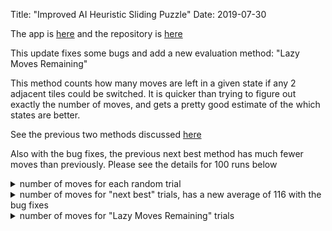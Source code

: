 Title: "Improved AI Heuristic Sliding Puzzle" Date: 2019-07-30

The app is [here](https://quadriplanar.github.io/examples/AI/SlidingPuzzle/SlidingPuzzle.html) and the repository is [here](https://github.com/quadriplanar/quadriplanar.github.io/tree/master/examples/AI/SlidingPuzzle)

This update fixes some bugs and add a new evaluation method: "Lazy Moves Remaining"

This method counts how many moves are left in a given state if any 2 adjacent tiles could be switched. It is quicker than trying to figure out exactly the number of moves, and gets a pretty good estimate of the which states are better. 

See the previous two methods discussed [here](https://quadriplanar.github.io/2019/07/23/AI-Sliding-Puzzle.html)

Also with the bug fixes, the previous next best method has much fewer moves than previously. Please see the details for 100 runs below

<details>
  <summary>number of moves for each random trial</summary>
  <p>200,200,200,1,200,200,200,200,200,200,200,6,200,200,200,200,200,200,200,200,200,200,200,200,200,200,200,200,200,200,200,200,12,200,2,200,200,200,200,200,200,200,120,200,200,200,200,200,200,200,28,200,200,200,200,4,200,200,200,200,200,200,200,200,200,200,200,200,200,200,200,200,200,1,200,200,200,200,200,200,200,200,172,200,200,200,200,200,200,200,200,200,200,200,200,200,200,200,200,10,200,200,200,200,200,200,2,200,6,200,200,200,200,200,200,200,200,200,13,200,200,200,200,200,200,200,200,200,200,200,200,200,200,200,200,200,200,200,200,200,200,200,200,200,1,200,200,200,200,200,7,200,200,200,200,200,200,200,200,200,200,101,2,200,200,200,200,200,200,200,2,200,34,200,200,200,6,200,200,57,200,200,200,41,200,200,200,200,200,200,29,200,200,200,200,200,5,200,200,200,200,200,6,200,200,200,200,200,200,200,200,200,200,200,200,200,200,200,200,200,200,200,200,200,200,200,200,200,200,200,200,24,200,200,200,200,200,200,200,200,200,200,26,13,200,200,200,200,200,200,200,200,200,200,200,200,200,200,200,200,200,200,200,34,200,200,200,200,200,200,200,200,200,200,200,1,3,200,11,200,200,200,200,2,200,200,200,200,200,200,200,200,200,200,200,200,45,200,200,200,200,200,200,12,200,200,200,200,200,200,200,200,200,200,200,200,200,200,200,200,200,200,200,200,200,200,200,200,200,200,200,200,1,200,200,200,200,200,200,200,200,8,200,200,200,200,200,200,200,200,200,200,1,200,200,200,200,200,200,200,14,200,200,200,200,200,200,200,200,200,200,200,200,200,200,200,200,200,200,200,200,200,200,200,200,200,2,200,200,200,200,200,1,200,200,200,200,4,200,200,200,200,200,200,200,10,1,200,200,200,200,200,200,200,200,200,200,200,200,200,200,200,200,200,200,21,200,200,200,200,200,200,200,200,200,200,200,200,200,200,200,200,200,200,2,8,6,200,200,200,200,200,200,200,200,200,15,200,200,200,200,200,200,200,10,200,1,200,200,200,200,200,200,200,200,200,200,200,200,200,200,200,200,200,200,200,200,200,200,200,200,200,200,200,200,200,200,200,200,200,200,200,200,200,200,200,200,200,200,200,200,200,200,200,200,200,200,200,200,200,200,42,200,200,36,200,200,200,200,200,200,200,200,200,200,200,200,200,200,200,200,2,200,200,200,200,200,200,200,200,200,200,200,200,200,65,200,200,200,200,200,200,200,200,200,200,200,200,200,200,200,200,200,200,200,200,200,200,200,200,200,81,1,200,200,200,200,200,200,200,200,200,200,200,200,200,200,200,200,200,200,200,200,200,200,200,200,200,200,200,200,70,200,25,6,200,200,200,200,200,200,1,200,200,200,14,4,1,200,27,200,200,200,200,200,200,200,200,200,200,200,200,200,200,200,200,200,200,200,200,200,200,200,200,200,200,200,1,200,200,200,200,200,200,200,200,200,200,200,200,200,200,200,200,200,200,200,200,200,200,200,200,200,200,200,200,200,200,200,200,200,200,200,200,200,200,200,200,200,200,200,200,200,200,13,4,200,200,200,200,200,200,200,200,200,1,200,200,200,200,200,14,200,33,200,200,200,200,200,200,200,200,200,200,200,200,200,200,200,200,200,200,200,200,200,200,200,200,200,200,200,200,200,200,200,200,200,200,200,200,200,200,14,2,200,200,200,200,200,200,200,200,200,200,200,200,200,200,200,1,200,200,200,200,200,200,200,200,200,200,200,1,200,200,200,200,200,200,200,200,11,13,6,200,200,200,200,200,200,200,200,200,200,200,200,200,200,200,200,200,200,200,200,200,200,200,200,200,200,200,200,200,200,200,200,200,200,200,200,200,200,200,200,200,200,8,200,200,200,200,10,200,200,200,2,200,200,200,200,200,200,200,2,200,200,200,200,200,200,200,200,200,200,200,200,200,200,200,200,200,200,200,200,200,200,200,200,200,200,36,200,200,200,200,200,200,200,200,200,200,200,200,200,1,200,200,200,200,200,200,200,200,200,200,200,200,200,200,200,200,200,200,200,200,200,200,200,200,200,200,200,200,200,200,200,200,200,200,200,200,200,200,200,200,200,200,27,200,1,200,200,200,200,200,200,200,200,200,200,200,200,2,200,200,200,200,200,200,200,200,200,200,200,200,28,200,200,200,200,200,200,200,200,200,200,200,200,200,200,200,200,200,200,200,200,200,200,200,1,200</p>
</details> 

<details>
  <Summary>number of moves for "next best" trials, has a new average of 116 with the bug fixes</summary>
  <p>200,2,200,200,200,200,4,200,200,200,4,1,4,200,200,200,200,200,2,6,200,200,4,4,200,3,4,4,4,2,6,200,200,200,200,200,3,200,1,200,6,200,4,200,200,200,5,200,200,200,200,1,200,200,200,4,200,200,200,200,200,200,4,200,200,200,1,1,3,6,200,4,200,6,3,200,200,200,200,6,1,200,4,200,1,3,200,200,6,200,4,2,200,14,20,200,200,3,200,200,4,200,6,4,1,5,1,200,1,4,6,3,5,2,5,6,2,200,200,4,3,4,4,4,200,3,6,200,200,5,5,6,200,200,200,5,200,1,200,200,5,200,200,200,200,2,4,1,200,200,1,200,200,5,4,200,200,200,200,200,8,200,200,2,200,200,4,3,200,200,200,2,200,200,200,200,200,4,200,200,3,200,200,200,200,200,5,200,200,200,200,200,2,4,1,200,200,200,200,200,6,200,2,200,7,1,4,200,200,2,200,200,200,2,200,200,200,8,200,200,200,7,200,13,200,200,5,4,200,1,200,200,4,200,200,3,2,4,200,6,1,200,200,3,2,4,200,200,6,200,200,1,200,200,200,200,200,4,3,200,200,200,200,3,6,5,3,200,4,200,1,200,4,2,200,200,200,200,200,4,6,5,14,200,200,5,5,200,1,200,200,200,200,200,200,5,7,200,200,5,200,200,5,200,200,200,200,200,200,200,4,6,200,200,200,200,200,200,200,200,200,200,200,200,200,6,200,200,4,200,200,2,3,200,200,8,4,200,200,200,200,200,5,4,200,200,200,200,2,3,200,200,4,2,200,200,2,6,200,200,4,200,200,1,200,200,6,200,200,7,2,200,200,200,200,200,200,4,200,200,3,200,200,200,200,200,3,3,200,3,200,200,4,200,200,4,3,200,2,6,16,2,200,5,200,200,3,4,200,200,200,2,4,200,200,200,3,200,200,200,4,200,200,2,200,200,200,5,200,200,6,200,4,8,200,200,200,200,200,3,200,200,200,200,200,200,4,200,1,200,200,5,12,14,2,200,200,200,200,200,200,200,200,2,5,200,5,200,200,200,200,200,2,1,2,200,3,3,200,3,200,200,6,200,4,6,1,8,2,9,200,3,200,200,200,200,200,4,200,15,200,200,200,200,200,200,200,2,200,2,1,200,6,200,2,200,200,6,200,200,200,4,200,200,200,200,200,3,1,200,2,200,5,200,200,1,1,200,200,12,4,200,37,200,2,200,1,4,200,9,200,1,1,200,20,200,200,200,6,200,1,200,200,8,4,200,200,200,200,4,7,6,200,200,2,200,200,3,200,3,3,5,200,5,1,200,200,1,1,3,3,200,200,4,200,200,3,200,3,2,200,1,200,200,5,200,200,200,200,200,2,200,3,200,200,200,200,3,200,200,3,200,200,2,2,1,200,1,200,200,200,3,3,200,4,200,3,4,200,1,6,200,4,200,200,200,200,200,2,200,200,3,200,200,2,2,3,200,12,200,2,2,200,8,200,6,200,200,4,4,200,200,5,200,200,200,200,4,6,1,4,4,1,6,3,5,200,200,200,2,11,3,200,3,200,3,200,3,2,200,200,200,200,200,200,4,6,200,200,200,6,200,200,200,3,200,200,4,4,200,5,200,4,200,200,3,200,200,3,2,200,200,200,3,200,4,6,200,200,200,200,1,4,3,200,200,8,200,200,200,3,1,200,200,3,200,5,200,200,200,2,200,200,6,200,200,200,4,8,200,200,200,5,3,3,8,3,4,4,6,15,200,4,5,200,8,200,6,200,200,4,200,4,200,5,200,200,4,200,200,4,4,9,200,5,200,200,200,1,2,200,200,200,3,200,200,200,200,200,200,200,2,9,5,200,200,200,200,200,4,200,200,200,4,2,200,200,14,200,2,4,200,200,4,200,200,200,5,200,5,200,5,2,3,200,6,200,200,1,3,200,200,200,3,200,200,200,200,200,200,200,3,1,200,1,4,200,7,5,4,2,200,4,200,4,6,200,4,3,200,200,6,200,2,5,5,4,200,200,200,200,200,3,200,200,200,200,1,5,200,200,200,200,200,200,6,200,4,16,200,200,5,200,1,2,200,9,200,4,5,200,3,200,200,200,200,200,200,200,6,200,4,200,4,200,5,200,2,200,3,4,40,4,1,200,4,3,5,200,200,200,13,2,200,200,200,3,200,6,200,6,200,4,200,4,4,3,1,200,3,1,200,200,200,3,200,2,200,200,4,3,4,1,200,200,200,3,5,200,200</p>
 </details>
 
 <details>
  <Summary>number of moves for "Lazy Moves Remaining" trials</summary>
  <p>1,200,3,9,3,200,200,200,200,9,200,16,1,200,1,200,200,2,4,4,7,200,9,2,1,200,200,200,1,200,5,4,200,200,200,200,200,200,200,2,200,200,8,200,200,200,4,200,11,3,200,9,2,200,200,40,200,12,200,200,200,2,200,8,200,200,3,200,200,200,2,200,1,200,200,4,200,200,5,200,3,200,2,200,200,7,4,4,19,200,200,200,200,200,200,3,1,15,200,13,200,43,2,200,10,200,200,2,200,15,200,1,3,9,200,200,37,17,3,200,200,6,200,10,200,200,200,200,200,129,200,200,14,200,200,200,200,6,13,4,200,200,4,200,200,4,200,200,4,50,200,29,200,34,4,200,14,200,200,1,200,4,2,3,5,2,5,200,15,200,200,200,200,200,200,200,47,200,200,2,200,75,3,4,200,19,200,200,11,200,200,200,200,4,1,200,12,36,200,200,200,200,4,200,200,200,5,200,200,11,8,30,200,200,200,200,200,2,200,200,4,200,200,200,2,200,3,4,64,6,200,200,200,47,17,200,200,1,4,1,2,9,2,200,200,200,200,7,6,1,200,2,3,6,28,200,1,200,200,200,200,200,2,200,200,200,200,200,3,4,14,200,15,200,200,2,1,3,200,200,200,4,200,200,200,200,27,200,200,200,200,200,200,200,3,200,1,200,4,23,200,200,200,4,55,200,21,3,1,200,200,16,1,200,10,7,200,200,200,200,200,200,200,200,200,200,6,5,200,4,10,4,3,200,200,200,200,200,200,4,200,200,39,1,4,24,200,200,200,27,200,200,200,200,200,105,200,200,200,16,2,67,25,4,200,4,13,3,3,200,3,9,6,200,200,1,47,10,52,12,200,35,200,200,200,200,4,1,200,4,200,200,40,23,200,200,2,200,200,3,10,200,200,200,4,3,200,4,1,200,200,6,4,200,200,200,8,11,200,60,200,7,2,4,200,200,49,6,200,200,1,200,9,4,200,200,2,2,2,200,200,5,1,200,200,200,200,200,29,200,200,200,200,200,6,200,1,200,10,200,4,200,5,2,200,200,200,200,27,200,200,4,16,3,200,7,3,10,4,200,200,3,200,200,3,200,2,200,200,200,1,7,200,200,200,200,200,2,9,4,200,200,2,10,3,1,200,200,200,14,200,10,16,200,200,1,3,200,200,200,200,200,2,200,3,5,200,39,4,200,16,200,29,3,23,200,200,5,6,200,200,200,200,200,200,200,200,200,200,4,4,5,200,8,200,200,6,200,1,3,200,200,63,4,15,200,4,2,71,200,200,200,200,12,200,3,1,200,200,2,200,200,4,2,200,200,200,1,200,2,4,3,200,200,20,200,200,13,1,200,3,3,200,200,200,200,2,200,6,200,200,200,3,200,43,3,200,200,1,200,200,200,5,200,200,200,8,46,17,200,1,24,200,200,200,200,200,200,10,63,3,200,200,200,200,200,200,200,200,19,11,9,80,200,4,200,200,200,200,27,200,200,9,200,9,200,200,200,35,200,3,200,4,200,200,200,200,200,200,13,200,200,200,8,14,22,200,3,4,200,6,200,200,1,200,2,200,200,200,43,5,48,15,3,60,200,200,55,200,7,7,1,4,200,23,200,200,200,200,1,2,200,200,200,9,6,16,2,5,200,200,200,57,200,200,200,3,3,200,200,200,200,200,9,200,3,200,200,200,2,200,1,200,200,8,3,200,200,200,200,200,200,200,53,1,59,200,16,25,200,3,200,3,200,200,1,3,20,3,4,200,2,200,21,200,200,21,200,200,19,200,200,200,200,2,2,20,200,3,4,2,200,200,4,5,200,200,200,200,200,200,2,200,200,3,200,200,4,200,200,6,200,14,200,200,200,7,5,200,4,200,200,21,200,9,1,200,4,2,5,200,200,2,200,2,5,200,200,1,200,5,2,1,200,4,85,2,200,200,40,15,7,7,4,200,11,200,200,200,3,200,200,200,1,200,3,13,3,200,200,200,3,200,200,200,9,200,200,3,21,200,200,13,20,200,200,7,2,16,200,3,200,200,2,4,200,4,200,200,200,200,4,3,200,200,2,200,200,5,2,200,6,1,3,200,200,200,20,200,200,200,200,200,200,200,200,200,200,200,200,200,200,200,1,200,200,3,200,11,3,200,200,8,200,200,200,1,200,200,200,31,200,24,23,1,200,1,200,4,5,12,200,200,200,200,200,200,2,16,200,3,2,200,25,2,4,200,200,200,200,200,44,200,11,24,2,200,4,200,1</p>
 </details>
